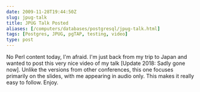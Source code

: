 ```yaml
--- 
date: 2009-11-28T19:44:50Z
slug: jpug-talk
title: JPUG Talk Posted
aliases: [/computers/databases/postgresql/jpug-talk.html]
tags: [Postgres, JPUG, pgTAP, testing, video]
type: post
---
```


No Perl content today, I'm afraid. I'm just back from my trip to Japan and
wanted to post this very nice video of my talk \[Update 2018: Sadly gone now\].
Unlike the versions from other conferences, this one focuses primarily on the
slides, with me appearing in audio only. This makes it really easy to follow.
Enjoy.

